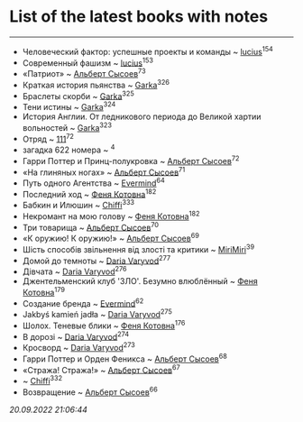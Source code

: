 # List of the latest books with notes
---

* Человеческий фактор: успешные проекты и команды ~ [lucius](users/838/83820536-yandex)<sup>154</sup>
* Современный фашизм ~ [lucius](users/838/83820536-yandex)<sup>153</sup>
* «Патриот» ~ [Альберт Сысоев](users/474/47446642-vkontakte)<sup>73</sup>
* Краткая история пьянства ~ [Garka](users/115/115753719718250012620-google)<sup>326</sup>
* Браслеты скорби ~ [Garka](users/115/115753719718250012620-google)<sup>325</sup>
* Тени истины ~ [Garka](users/115/115753719718250012620-google)<sup>324</sup>
* История Англии. От ледникового периода до Великой хартии вольностей ~ [Garka](users/115/115753719718250012620-google)<sup>323</sup>
* Отряд ~ [111](users/309/309238388536274478-mailru)<sup>72</sup>
* загадка 622 номера ~ [](users/101/101368518035734751027-google)<sup>4</sup>
* Гарри Поттер и Принц-полукровка ~ [Альберт Сысоев](users/474/47446642-vkontakte)<sup>72</sup>
* «На глиняных ногах» ~ [Альберт Сысоев](users/474/47446642-vkontakte)<sup>71</sup>
* Путь одного Агентства ~ [Evermind](users/302/302928912-vkontakte)<sup>64</sup>
* Последний ход ~ [Феня Котовна](users/109/109746193906459706720-google)<sup>182</sup>
* Бабкин и Илюшин ~ [Chiffi](users/105/105831994080785626680-google)<sup>333</sup>
* Некромант на мою голову ~ [Феня Котовна](users/109/109746193906459706720-google)<sup>182</sup>
* Три товарища ~ [Альберт Сысоев](users/474/47446642-vkontakte)<sup>70</sup>
* «К оружию! К оружию!» ~ [Альберт Сысоев](users/474/47446642-vkontakte)<sup>69</sup>
* Шість способів звільнення від злості та критики ~ [MiriMiri](users/106/106107989792957993574-google)<sup>39</sup>
* Домой до темноты ~ [Daria Varyvod](users/829/829893410524253-facebook)<sup>277</sup>
* Дівчата ~ [Daria Varyvod](users/829/829893410524253-facebook)<sup>276</sup>
* Джентельменский клуб 'ЗЛО'. Безумно влюблённый ~ [Феня Котовна](users/109/109746193906459706720-google)<sup>179</sup>
* Создание бренда ~ [Evermind](users/302/302928912-vkontakte)<sup>62</sup>
* Jakbyś kamień jadła ~ [Daria Varyvod](users/829/829893410524253-facebook)<sup>275</sup>
* Шолох. Теневые блики ~ [Феня Котовна](users/109/109746193906459706720-google)<sup>176</sup>
* В дорозі ~ [Daria Varyvod](users/829/829893410524253-facebook)<sup>274</sup>
* Кросворд ~ [Daria Varyvod](users/829/829893410524253-facebook)<sup>273</sup>
* Гарри Поттер и  Орден Феникса ~ [Альберт Сысоев](users/474/47446642-vkontakte)<sup>68</sup>
* «Стража! Стража!» ~ [Альберт Сысоев](users/474/47446642-vkontakte)<sup>67</sup>
*  ~ [Chiffi](users/105/105831994080785626680-google)<sup>332</sup>
* Возвращение ~ [Альберт Сысоев](users/474/47446642-vkontakte)<sup>66</sup>


_20.09.2022 21:06:44_
